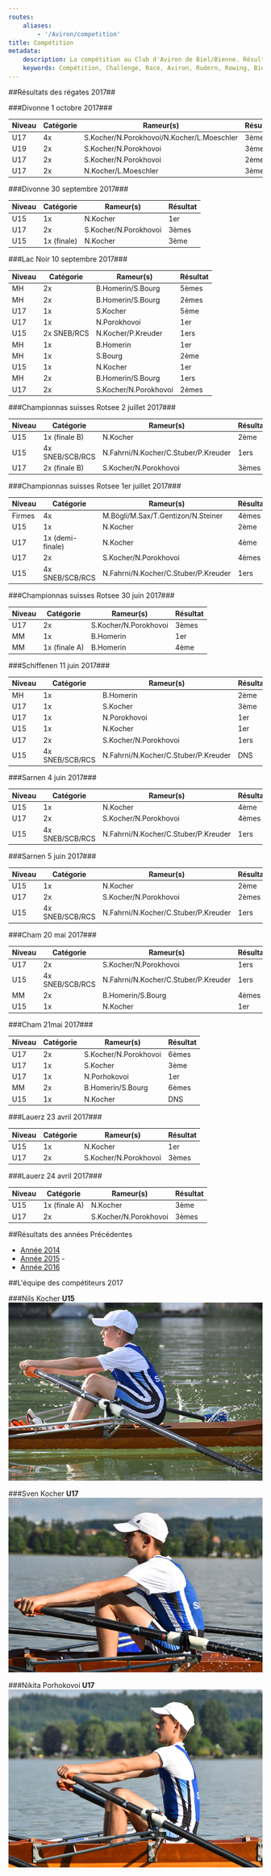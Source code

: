 ```yaml
---
routes:
    aliases:
        - '/Aviron/competition'
title: Compétition
metadata:
    description: La compétition au Club d'Aviron de Biel/Bienne. Résultats, classements et compétiteurs et équipes.
    keywords: Compétition, Challenge, Race, Aviron, Rudern, Rowing, Bienne, Biel, skiff, skull
---
```

##Résultats des régates 2017##

###Divonne  1 octobre 2017###

|Niveau | Catégorie   | Rameur(s)                | Résultat  |
|-------|---------    |-----------               |---------  |
|    U17|   4x        |	S.Kocher/N.Porokhovoi/N.Kocher/L.Moeschler|3èmes|
|    U19|   2x        |	S.Kocher/N.Porokhovoi		|3èmes|
|    U17|   2x        |	S.Kocher/N.Porokhovoi		|2èmes|
|    U17|   2x       |	N.Kocher/L.Moeschler		 |3èmes|

###Divonne  30 septembre 2017###

|Niveau | Catégorie   | Rameur(s)                | Résultat  |
|-------|---------    |-----------               |---------  |
|    U15|   1x        |	N.Kocher		 |1er|
|    U17|   2x        |	S.Kocher/N.Porokhovoi		|3èmes|
|    U15|   1x   (finale)     |	N.Kocher		 |3ème|





###Lac Noir  10 septembre 2017###

|Niveau | Catégorie   | Rameur(s)                | Résultat  |
|-------|---------    |-----------               |---------  |
|    MH|   2x        |	B.Homerin/S.Bourg		 |5èmes|
|    MH|   2x        |	B.Homerin/S.Bourg		 |2èmes|
|    U17|   1x        |	S.Kocher		 |5ème|
|    U17|   1x		|N.Porokhovoi			|1er|
|    U15|   2x SNEB/RCS   | N.Kocher/P.Kreuder	 |1ers|
|    MH|   1x        |	B.Homerin		 |1er|
|    MH|   1x        |	S.Bourg		 |2ème|	
|    U15|   1x        |	N.Kocher		 |1er|
|    MH|   2x        |	B.Homerin/S.Bourg		 |1ers|
|    U17|   2x        |	S.Kocher/N.Porokhovoi		|2èmes|


###Championnas suisses Rotsee 2 juillet 2017###

|Niveau | Catégorie   | Rameur(s)                | Résultat  |
|-------|---------    |-----------               |---------  |
|    U15|   1x (finale B)      |	N.Kocher		 |2ème|
|    U15|   4x SNEB/SCB/RCS    |N.Fahrni/N.Kocher/C.Stuber/P.Kreuder	 |1ers|
|    U17|   2x (finale B)      |	S.Kocher/N.Porokhovoi		|3èmes|


###Championnas suisses Rotsee 1er juillet 2017###

|Niveau | Catégorie   | Rameur(s)                | Résultat  |
|-------|---------    |-----------               |---------  |
|   Firmes|   4x    |M.Bögli/M.Sax/T.Gentizon/N.Steiner	 |4èmes|
|    U15|   1x        |	N.Kocher		 |2ème|
|    U17|   1x  (demi-finale)      |	N.Kocher		 |4ème|
|    U17|   2x        |	S.Kocher/N.Porokhovoi		|4èmes|
|    U15|   4x SNEB/SCB/RCS    |N.Fahrni/N.Kocher/C.Stuber/P.Kreuder	 |1ers|

###Championnas suisses Rotsee 30 juin 2017###

|Niveau | Catégorie   | Rameur(s)                | Résultat  |
|-------|---------    |-----------               |---------  |
|    U17|   2x        |	S.Kocher/N.Porokhovoi		|3èmes|
|    MM|   1x        |	B.Homerin		 |1er|
|    MM|   1x  (finale A)      |	B.Homerin		 |4ème|






###Schiffenen 11 juin 2017###

|Niveau | Catégorie   | Rameur(s)                | Résultat  |
|-------|---------    |-----------               |---------  |
|    MH|   1x        |	B.Homerin		 |2ème|
|    U17|   1x        |	S.Kocher		 |3ème|
|    U17|   1x		|N.Porokhovoi			|1er|
|    U15|   1x        |	N.Kocher		 |1er|
|    U17|   2x        |	S.Kocher/N.Porokhovoi		|1ers|
|    U15|   4x SNEB/SCB/RCS    |N.Fahrni/N.Kocher/C.Stuber/P.Kreuder	 |DNS|	

###Sarnen 4 juin 2017###

|Niveau | Catégorie   | Rameur(s)                | Résultat  |
|-------|---------    |-----------               |---------  |
|    U15|   1x        |	N.Kocher		 |4ème|
|    U17|   2x        |	S.Kocher/N.Porokhovoi		|4èmes|
|    U15|   4x SNEB/SCB/RCS    |N.Fahrni/N.Kocher/C.Stuber/P.Kreuder	 |1ers|	



###Sarnen 5 juin 2017###

|Niveau | Catégorie   | Rameur(s)                | Résultat  |
|-------|---------    |-----------               |---------  |
|    U15|   1x        |	N.Kocher		 |2ème|	
|    U17|   2x        |	S.Kocher/N.Porokhovoi		|2èmes|
|    U15|   4x SNEB/SCB/RCS    |N.Fahrni/N.Kocher/C.Stuber/P.Kreuder	 |1ers|	



###Cham 20 mai 2017###


|Niveau | Catégorie   | Rameur(s)                | Résultat  |
|-------|---------    |-----------               |---------  |
|    U17|   2x        |	S.Kocher/N.Porokhovoi		|1ers|
|    U15|   4x SNEB/SCB/RCS    |N.Fahrni/N.Kocher/C.Stuber/P.Kreuder	 |1ers|	
|    MM |   2x        |	B.Homerin/S.Bourg		|4èmes|
|    U15|   1x        |	N.Kocher		 |1er|	


###Cham 21mai 2017###


|Niveau | Catégorie   | Rameur(s)                | Résultat  |
|-------|---------    |-----------               |---------  |
|    U17|   2x        |	S.Kocher/N.Porokhovoi		|6èmes|
|    U17|   1x		| S.Kocher	 		|3ème|		
|    U17|   1x		|N.Porhokovoi			|1er|	
|    MM |   2x        |	B.Homerin/S.Bourg		|6èmes|
|    U15|   1x        |	N.Kocher		 |DNS|	


###Lauerz 23 avril 2017###

|Niveau | Catégorie   | Rameur(s)                | Résultat  |
|-------|---------    |-----------               |---------  |
|    U15|   1x        |	N.Kocher		 |1er|	
|    U17|   2x        |	S.Kocher/N.Porokhovoi		|3èmes|

###Lauerz 24 avril 2017###	

|Niveau | Catégorie   | Rameur(s)                | Résultat  |
|-------|---------    |-----------               |---------  |
|    U15|   1x (finale A)       |	N.Kocher		 |3ème|	
|    U17|   2x        |	S.Kocher/N.Porokhovoi		|3èmes|


##Résultats des années Précédentes
- [Année 2014](/aviron/competition/2014)
- [Année 2015](Aviron/competition/2015) -
- [Année 2016](Aviron/competition/2016)

##L'équipe des compétiteurs 2017

###Nils Kocher **U15**
![Nils au dégagé sur skiff  ](nils.jpg?classes=img-responsive,img-rounded)

###Sven Kocher **U17**
![Sven au dégagé sur skiff  ](sven.jpg?classes=img-responsive,img-rounded)

###Nikita Porhokovoi  **U17**
![Nikita au dégagé sur skiff](nikita.jpg?classes=img-responsive,img-rounded)

